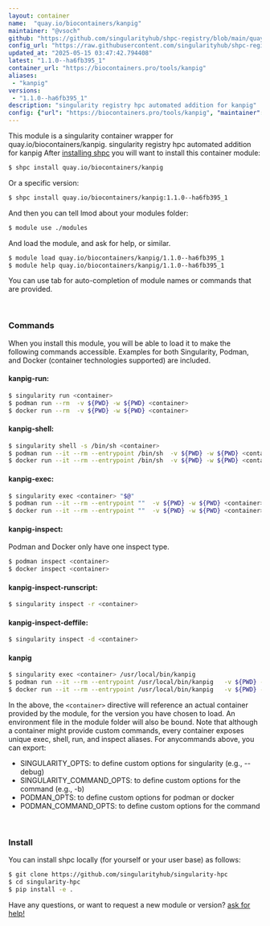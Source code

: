 ```yaml
---
layout: container
name:  "quay.io/biocontainers/kanpig"
maintainer: "@vsoch"
github: "https://github.com/singularityhub/shpc-registry/blob/main/quay.io/biocontainers/kanpig/container.yaml"
config_url: "https://raw.githubusercontent.com/singularityhub/shpc-registry/main/quay.io/biocontainers/kanpig/container.yaml"
updated_at: "2025-05-15 03:47:42.794408"
latest: "1.1.0--ha6fb395_1"
container_url: "https://biocontainers.pro/tools/kanpig"
aliases:
 - "kanpig"
versions:
 - "1.1.0--ha6fb395_1"
description: "singularity registry hpc automated addition for kanpig"
config: {"url": "https://biocontainers.pro/tools/kanpig", "maintainer": "@vsoch", "description": "singularity registry hpc automated addition for kanpig", "latest": {"1.1.0--ha6fb395_1": "sha256:470885468c68bd966fdecaacbe488d21f725bb9f66732dbb633558a36190bab6"}, "tags": {"1.1.0--ha6fb395_1": "sha256:470885468c68bd966fdecaacbe488d21f725bb9f66732dbb633558a36190bab6"}, "docker": "quay.io/biocontainers/kanpig", "aliases": {"kanpig": "/usr/local/bin/kanpig"}}
---
```


This module is a singularity container wrapper for quay.io/biocontainers/kanpig.
singularity registry hpc automated addition for kanpig
After [installing shpc](#install) you will want to install this container module:


```bash
$ shpc install quay.io/biocontainers/kanpig
```

Or a specific version:

```bash
$ shpc install quay.io/biocontainers/kanpig:1.1.0--ha6fb395_1
```

And then you can tell lmod about your modules folder:

```bash
$ module use ./modules
```

And load the module, and ask for help, or similar.

```bash
$ module load quay.io/biocontainers/kanpig/1.1.0--ha6fb395_1
$ module help quay.io/biocontainers/kanpig/1.1.0--ha6fb395_1
```

You can use tab for auto-completion of module names or commands that are provided.

<br>

### Commands

When you install this module, you will be able to load it to make the following commands accessible.
Examples for both Singularity, Podman, and Docker (container technologies supported) are included.

#### kanpig-run:

```bash
$ singularity run <container>
$ podman run --rm  -v ${PWD} -w ${PWD} <container>
$ docker run --rm  -v ${PWD} -w ${PWD} <container>
```

#### kanpig-shell:

```bash
$ singularity shell -s /bin/sh <container>
$ podman run --it --rm --entrypoint /bin/sh  -v ${PWD} -w ${PWD} <container>
$ docker run --it --rm --entrypoint /bin/sh  -v ${PWD} -w ${PWD} <container>
```

#### kanpig-exec:

```bash
$ singularity exec <container> "$@"
$ podman run --it --rm --entrypoint ""  -v ${PWD} -w ${PWD} <container> "$@"
$ docker run --it --rm --entrypoint ""  -v ${PWD} -w ${PWD} <container> "$@"
```

#### kanpig-inspect:

Podman and Docker only have one inspect type.

```bash
$ podman inspect <container>
$ docker inspect <container>
```

#### kanpig-inspect-runscript:

```bash
$ singularity inspect -r <container>
```

#### kanpig-inspect-deffile:

```bash
$ singularity inspect -d <container>
```


#### kanpig

```bash
$ singularity exec <container> /usr/local/bin/kanpig
$ podman run --it --rm --entrypoint /usr/local/bin/kanpig   -v ${PWD} -w ${PWD} <container> -c " $@"
$ docker run --it --rm --entrypoint /usr/local/bin/kanpig   -v ${PWD} -w ${PWD} <container> -c " $@"
```



In the above, the `<container>` directive will reference an actual container provided
by the module, for the version you have chosen to load. An environment file in the
module folder will also be bound. Note that although a container
might provide custom commands, every container exposes unique exec, shell, run, and
inspect aliases. For anycommands above, you can export:

 - SINGULARITY_OPTS: to define custom options for singularity (e.g., --debug)
 - SINGULARITY_COMMAND_OPTS: to define custom options for the command (e.g., -b)
 - PODMAN_OPTS: to define custom options for podman or docker
 - PODMAN_COMMAND_OPTS: to define custom options for the command

<br>

### Install

You can install shpc locally (for yourself or your user base) as follows:

```bash
$ git clone https://github.com/singularityhub/singularity-hpc
$ cd singularity-hpc
$ pip install -e .
```

Have any questions, or want to request a new module or version? [ask for help!](https://github.com/singularityhub/singularity-hpc/issues)